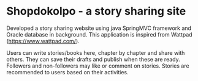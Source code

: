 # Shopdokolpo - a story sharing site

Developed a story sharing website using java SpringMVC framework and Oracle database in background. This application is inspired from Wattpad (https://www.wattpad.com/). 

Users can write stories/books here, chapter by chapter and share with others. They can save their drafts and publish when these are ready. Followers and non-followers may like or comment on stories. Stories are recommended to users based on their activities.  
